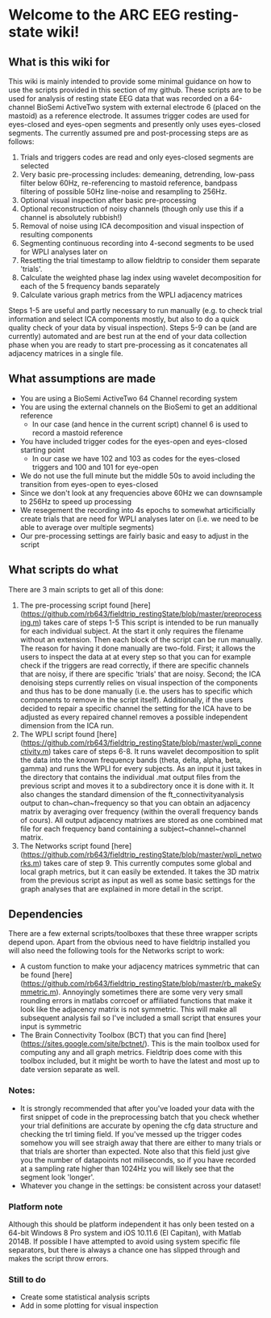 # Welcome to the ARC EEG resting-state wiki!

## What is this wiki for
This wiki is mainly intended to provide some minimal guidance on how to use the scripts provided in this section of my github. These scripts are to be used for analysis of resting state EEG data that was recorded on a 64-channel BioSemi ActiveTwo system with external electrode 6 (placed on the mastoid) as a reference electrode. It assumes trigger codes are used for eyes-closed and eyes-open segments and presently only uses eyes-closed segments. The currently assumed pre and post-processing steps are as follows:

1. Trials and triggers codes are read and only eyes-closed segments are selected
2. Very basic pre-processing includes: demeaning, detrending, low-pass filter below 60Hz, re-referencing to mastoid reference, bandpass filtering of possible 50Hz line-noise and resampling to 256Hz.
3. Optional visual inspection after basic pre-processing
4. Optional reconstruction of noisy channels (though only use this if a channel is absolutely rubbish!)
5. Removal of noise using ICA decomposition and visual inspection of resulting components
6. Segmenting continuous recording into 4-second segments to be used for WPLI analyses later on
7. Resetting the trial timestamp to allow fieldtrip to consider them separate 'trials'.
8. Calculate the weighted phase lag index using wavelet decomposition for each of the 5 frequency bands separately
9. Calculate various graph metrics from the WPLI adjacency matrices

Steps 1-5 are useful and partly necessary to run manually (e.g. to check trial information and select ICA components mostly, but also to do a quick quality check of your data by visual inspection). Steps 5-9 can be (and are currently) automated and are best run at the end of your data collection phase when you are ready to start pre-processing as it concatenates all adjacency matrices in a single file.

## What assumptions are made
* You are using a BioSemi ActiveTwo 64 Channel recording system
* You are using the external channels on the BioSemi to get an additional reference
  * In our case (and hence in the current script) channel 6 is used to record a mastoid reference
* You have included trigger codes for the eyes-open and eyes-closed starting point
  * In our case we have 102 and 103 as codes for the eyes-closed triggers and 100 and 101 for eye-open
* We do not use the full minute but the middle 50s to avoid including the transition from eyes-open to eyes-closed
* Since we don't look at any frequencies above 60Hz we can downsample to 256Hz to speed up processing
* We resegement the recording into 4s epochs to somewhat articificially create trials that are need for WPLI analyses later on (i.e. we need to be able to average over multiple segments)
* Our pre-processing settings are fairly basic and easy to adjust in the script


## What scripts do what
There are 3 main scripts to get all of this done:

1. The pre-processing script found [here] (https://github.com/rb643/fieldtrip_restingState/blob/master/preprocessing.m) takes care of steps 1-5 This script is intended to be run manually for each individual subject. At the start it only requires the filename without an extension. Then each block of the script can be run manually. The reason for having it done manually are two-fold. First; it allows the users to inspect the data at at every step so that you can for example check if the triggers are read correctly, if there are specific channels that are noisy, if there are specific 'trials' that are noisy. Second; the ICA denoising steps currently relies on visual inspection of the components and thus has to be done manually (i.e. the users has to specific which components to remove in the script itself). Additionally, if the users decided to repair a specific channel the setting for the ICA have to be adjusted as every repaired channel removes a possible independent dimension from the ICA run. 
2. The WPLI script found [here] (https://github.com/rb643/fieldtrip_restingState/blob/master/wpli_connectivity.m) takes care of steps 6-8. It runs wavelet decomposition to split the data into the known frequency bands (theta, delta, alpha, beta, gamma) and runs the WPLI for every subjects. As an input it just takes in the directory that contains the individual .mat output files from the previous script and moves it to a subdirectory once it is done with it. It also changes the standard dimension of the ft_connectivityanalysis output to chan~chan~frequency so that you can obtain an adjacency matrix by averaging over frequency (within the overall frequency bands of cours). All output adjacency matrixes are stored as one combined mat file for each frequency band containing a subject~channel~channel matrix.
3. The Networks script found  [here] (https://github.com/rb643/fieldtrip_restingState/blob/master/wpli_networks.m) takes care of step 9. This currently computes some global and local graph metrics, but it can easily be extended. It takes the 3D matrix from the previous script as input as well as some basic settings for the graph analyses that are explained in more detail in the script.

## Dependencies
There are a few external scripts/toolboxes that these three wrapper scripts depend upon. Apart from the obvious need to have fieldtrip installed you will also need the following tools for the Networks script to work:
* A custom function to make your adjacency matrices symmetric that can be found [here] (https://github.com/rb643/fieldtrip_restingState/blob/master/rb_makeSymmetric.m). Annoyingly sometimes there are some very very small rounding errors in matlabs corrcoef or affiliated functions that make it look like the adjacency matrix is not symmetric. This will make all subsequent analysis fail so I've included a small script that ensures your input is symmetric
* The Brain Connectivity Toolbox (BCT) that you can find [here] (https://sites.google.com/site/bctnet/). This is the main toolbox used for computing any and all graph metrics. Fieldtrip does come with this toolbox included, but it might be worth to have the latest and most up to date version separate as well.

### Notes:
* It is strongly recommended that after you've loaded your data with the first snippet of code in the preprocessing batch that you check whether your trial definitions are accurate by opening the cfg data structure and checking the trl timing field. If you've messed up the trigger codes somehow you will see straigh away that there are either to many trials or that trials are shorter than expected. Note also that this field just give you the number of datapoints not miliseconds, so if you have recorded at a sampling rate higher than 1024Hz you will likely see that the segment look 'longer'.
* Whatever you change in the settings: be consistent across your dataset!

### Platform note
Although this should be platform independent it has only been tested on a 64-bit Windows 8 Pro system and iOS 10.11.6 (El Capitan), with Matlab 2014B. If possible I have attempted to avoid using system specific file separators, but there is always a chance one has slipped through and makes the script throw errors.

### Still to do
* Create some statistical analysis scripts
* Add in some plotting for visual inspection
